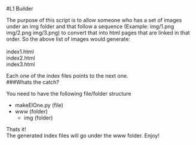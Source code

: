 #L1 Builder

The purpose of this script is to allow someone who has a set of images under an img folder and that follow a sequence (Example: img/1.png img/2.png img/3.png) to convert that into html pages that are linked in that order.
So the above list of images would generate:<br><br>
index1.html<br>
index2.html<br>
index3.html<br>

Each one of the index files points to the next one.<br>
###Whats the catch?

You need to have the following file/folder structure<br>

* makeElOne.py (file)
* www (folder)
	* img (folder)

Thats it!<br>
The generated index files will go under the www folder.
Enjoy!
